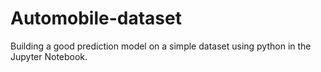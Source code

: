 # Automobile-dataset
Building a good prediction model on a simple dataset using python in the Jupyter Notebook. 
